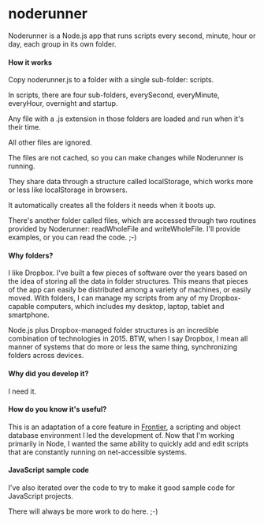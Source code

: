noderunner
==========

Noderunner is a Node.js app that runs scripts every second, minute, hour or day, each group in its own folder. 

#### How it works
Copy noderunner.js to a folder with a single sub-folder: scripts. 
In scripts, there are four sub-folders, everySecond, everyMinute, everyHour, overnight and startup. 

Any file with a .js extension in those folders are loaded and run when it's their time. 

All other files are ignored.

The files are not cached, so you can make changes while Noderunner is running.

They share data through a structure called localStorage, which works more or less like localStorage in browsers.

It automatically creates all the folders it needs when it boots up.

There's another folder called files, which are accessed through two routines provided by Noderunner: readWholeFile and writeWholeFile. I'll provide examples, or you can read the code. ;-)
#### Why folders?
I like Dropbox. I've built a few pieces of software over the years based on the idea of storing all the data in folder structures. This means that pieces of the app can easily be distributed among a variety of machines, or easily moved. With folders, I can manage my scripts from any of my Dropbox-capable computers, which includes my desktop, laptop, tablet and smartphone. 
Node.js plus Dropbox-managed folder structures is an incredible combination of technologies in 2015. BTW, when I say Dropbox, I mean all manner of systems that do more or less the same thing, synchronizing folders across devices. 
#### Why did you develop it?
I need it.
#### How do you know it's useful?
This is an adaptation of a core feature in <a href="http://hellofrontier.com/">Frontier</a>, a scripting and object database environment I led the development of. Now that I'm working primarily in Node, I wanted the same ability to quickly add and edit scripts that are constantly running on net-accessible systems. 

#### JavaScript sample code

I've also iterated over the code to try to make it good sample code for JavaScript projects. 

There will always be more work to do here. ;-)


